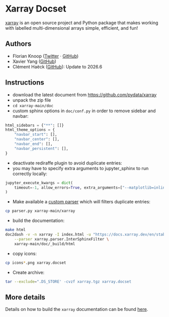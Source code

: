# Xarray Docset

[xarray](https://github.com/pydata/xarray) is an open source project and Python package that makes working with labelled multi-dimensional arrays simple, efficient, and fun!

## Authors

- Florian Knoop ([Twitter](https://twitter.com/floknoo) · [GitHub](https://github.com/flokno))
- Xavier Yang ([GitHub](https://github.com/ivaquero))
- Clément Haëck ([GitHub](https://github.com/Descanonge)): Update to 2026.6

## Instructions

- download the latest document from https://github.com/pydata/xarray
- unpack the zip file
- `cd xarray-main/doc`
- custom sphinx options in `doc/conf.py` in order to remove sidebar and navbar:
```python
html_sidebars = {"**": []}
html_theme_options = {
    "navbar_start": [],
    "navbar_center": [],
    "navbar_end": [],
    "navbar_persistent": [],
}
```

- deactivate rediraffe plugin to avoid duplicate entries:
- you may have to specify extra arguments to jupyter_sphinx to run correctly locally:
``` python
jupyter_execute_kwargs = dict(
    timeout=-1, allow_errors=True, extra_arguments=["--matplotlib=inline"]
)
```

- Make available a [custom parser](./parser.py) which will filters duplicate entries:
``` bash
cp parser.py xarray-main/xarray
```

- build the documentation:
```bash
make html
doc2dash -v -n xarray -I index.html -u "https://docs.xarray.dev/en/stable/" \
    --parser xarray.parser.InterSphinxFilter \
    xarray-main/doc/_build/html 
```

- copy icons:
``` bash
cp icons*.png xarray.docset
```

- Create archive:
```bash
tar --exclude=".DS_STORE' -cvzf xarray.tgz xarray.docset
```

## More details

Details on how to build the `xarray` documentation can be found [here](https://docs.xarray.dev/en/stable/contribute/contributing.html#how-to-build-the-xarray-documentation).
